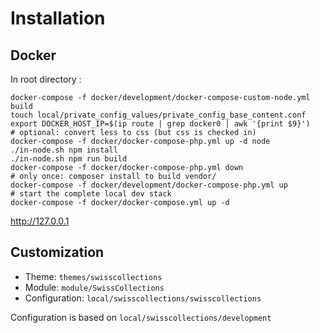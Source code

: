 # Installation
## Docker
In root directory : 
```
docker-compose -f docker/development/docker-compose-custom-node.yml build
touch local/private_config_values/private_config_base_content.conf
export DOCKER_HOST_IP=$(ip route | grep docker0 | awk '{print $9}')
# optional: convert less to css (but css is checked in)
docker-compose -f docker/docker-compose-php.yml up -d node
./in-node.sh npm install
./in-node.sh npm run build
docker-compose -f docker/docker-compose-php.yml down
# only once: composer install to build vendor/
docker-compose -f docker/development/docker-compose-php.yml up
# start the complete local dev stack
docker-compose -f docker/docker-compose.yml up -d 
```

http://127.0.0.1

## Customization 
- Theme: `themes/swisscollections`
- Module: `module/SwissCollections`
- Configuration: `local/swisscollections/swisscollections`

Configuration is based on `local/swisscollections/development`
